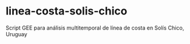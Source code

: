 # linea-costa-solis-chico
Script GEE para análisis multitemporal de línea de costa en Solís Chico, Uruguay
